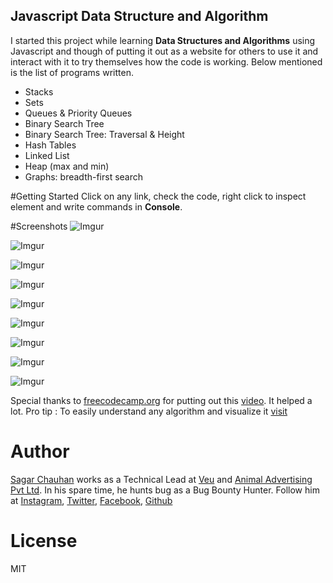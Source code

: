 ## Javascript Data Structure and Algorithm

I started this project while learning **Data Structures and Algorithms** using Javascript and though of putting it out as a website for others to use it and interact with it to try themselves how the code is working.
Below mentioned is the list of programs written.

- Stacks
- Sets
- Queues & Priority Queues
- Binary Search Tree
- Binary Search Tree: Traversal & Height
- Hash Tables
- Linked List
- Heap (max and min)
- Graphs: breadth-first search

#Getting Started
Click on any link, check the code, right click to inspect element and write commands in **Console**.

#Screenshots
![Imgur](https://i.imgur.com/bUSw9ZY.png)

![Imgur](https://i.imgur.com/JzTS9z8.png)

![Imgur](https://i.imgur.com/Qzxu6vP.png)

![Imgur](https://i.imgur.com/aRpE4U7.png)

![Imgur](https://i.imgur.com/VoO0J2y.png)

![Imgur](https://i.imgur.com/33COo45.png)

![Imgur](https://i.imgur.com/H88PwY1.png)

![Imgur](https://i.imgur.com/NKEEdge.png)

![Imgur](https://i.imgur.com/6HBcJVt.png)

Special thanks to [freecodecamp.org](https://www.freecodecamp.org/) for putting out this [video](https://www.youtube.com/watch?v=t2CEgPsws3U). It helped a lot. 
Pro tip : To easily understand any algorithm and visualize it [visit](https://www.cs.usfca.edu/~galles/visualization/Algorithms.html) 

# Author

 [Sagar Chauhan](https://twitter.com/chauhansahab005) works as a Technical Lead at [Veu](https://www.theveu.com) and [Animal Advertising Pvt Ltd](https://www.weareanimal.co).
 In his spare time, he hunts bug as a Bug Bounty Hunter.
 Follow him at [Instagram](https://www.instagram.com/chauhansahab005/), [Twitter](https://twitter.com/chauhansahab005),  [Facebook](https://facebook.com/sagar.chauhan3),
[Github](https://github.com/sagarchauhan005)

# License
MIT
